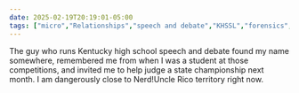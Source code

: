 ```yaml
---
date: 2025-02-19T20:19:01-05:00
tags: ["micro","Relationships","speech and debate","KHSSL","forensics","Napoleon Dynamite"]
---
```

The guy who runs Kentucky high school speech and debate found my name somewhere, remembered me from when I was a student at those competitions, and invited me to help judge a state championship next month. I am dangerously close to Nerd!Uncle Rico territory right now.